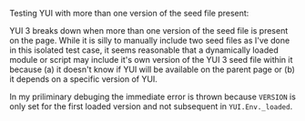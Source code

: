 Testing YUI with more than one version of the seed file present: <span id="test"></span>

YUI 3 breaks down when more than one version of the seed file is present on the page. While it is silly to manually include two seed files as I've done in this isolated test case, it seems reasonable that a dynamically loaded module or script may include it's own version of the YUI 3 seed file within it because (a) it doesn't know if YUI will be available on the parent page or (b) it depends on a specific version of YUI.

In my priliminary debuging the immediate error is thrown because `VERSION` is only set for the first loaded version and not subsequent in `YUI.Env._loaded`.
